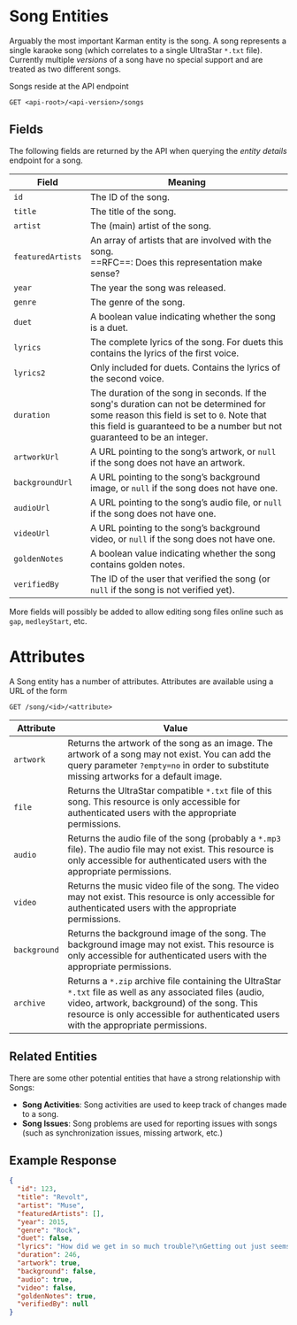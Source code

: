 # Song Entities

Arguably the most important Karman entity is the song. A song represents a single karaoke song (which correlates to a single UltraStar `*.txt` file). Currently multiple *versions* of a song have no special support and are treated as two different songs.

Songs reside at the API endpoint

```http
GET <api-root>/<api-version>/songs
```

## Fields

The following fields are returned by the API when querying the *entity details* endpoint for a song.

| Field             | Meaning                                                      |
| ----------------- | ------------------------------------------------------------ |
| `id`              | The ID of the song.                                          |
| `title`           | The title of the song.                                       |
| `artist`          | The (main) artist of the song.                               |
| `featuredArtists` | An array of artists that are involved with the song.<br />==RFC==: Does this representation make sense? |
| `year`            | The year the song was released.                              |
| `genre`           | The genre of the song.                                       |
| `duet`            | A boolean value indicating whether the song is a duet.       |
| `lyrics`          | The complete lyrics of the song. For duets this contains the lyrics of the first voice. |
| `lyrics2`         | Only included for duets. Contains the lyrics of the second voice. |
| `duration`        | The duration of the song in seconds. If the song's duration can not be determined for some reason this field is set to `0`. Note that this field is guaranteed to be a number but not guaranteed to be an integer. |
| `artworkUrl`      | A URL pointing to the song’s artwork, or `null` if the song does not have an artwork. |
| `backgroundUrl`   | A URL pointing to the song’s background image, or `null` if the song does not have one. |
| `audioUrl`        | A URL pointing to the song’s audio file, or `null` if the song does not have one. |
| `videoUrl`        | A URL pointing to the song’s background video, or `null` if the song does not have one. |
| `goldenNotes`     | A boolean value indicating whether the song contains golden notes. |
| `verifiedBy`      | The ID of the user that verified the song (or `null` if the song is not verified yet). |

More fields will possibly be added to allow editing song files online such as `gap`, `medleyStart`, etc.


# Attributes

A Song entity has a number of attributes. Attributes are available using a URL of the form

```http
GET /song/<id>/<attribute>
```

| Attribute    | Value                                                        |
| ------------ | ------------------------------------------------------------ |
| `artwork`    | Returns the artwork of the song as an image. The artwork of a song may not exist. You can add the query parameter `?empty=no` in order to substitute missing artworks for a default image. |
| `file`       | Returns the UltraStar compatible `*.txt` file of this song. This resource is only accessible for authenticated users with the appropriate permissions. |
| `audio`      | Returns the audio file of the song (probably a `*.mp3` file). The audio file may not exist. This resource is only accessible for authenticated users with the appropriate permissions. |
| `video`      | Returns the music video file of the song. The video may not exist. This resource is only accessible for authenticated users with the appropriate permissions. |
| `background` | Returns the background image of the song. The background image may not exist. This resource is only accessible for authenticated users with the appropriate permissions. |
| `archive`    | Returns a `*.zip` archive file containing the UltraStar `*.txt` file as well as any associated files (audio, video, artwork, background) of the song. This resource is only accessible for authenticated users with the appropriate permissions. |

## Related Entities

There are some other potential entities that have a strong relationship with Songs:

- **Song Activities**: Song activities are used to keep track of changes made to a song.
- **Song Issues**: Song problems are used for reporting issues with songs (such as synchronization issues, missing artwork, etc.)

## Example Response

```json
{
  "id": 123,
  "title": "Revolt",
  "artist": "Muse",
  "featuredArtists": [],
  "year": 2015,
  "genre": "Rock",
  "duet": false,
  "lyrics": "How did we get in so much trouble?\nGetting out just seems impossible\n...",
  "duration": 246,
  "artwork": true,
  "background": false,
  "audio": true,
  "video": false,
  "goldenNotes": true,
  "verifiedBy": null
}
```